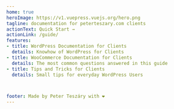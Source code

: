 ```yaml
---
home: true
heroImage: https://v1.vuepress.vuejs.org/hero.png
tagline: documentation for peterteszary.com clients
actionText: Quick Start →
actionLink: /guide/
features:
- title: WordPress Documentation for Clients
  details: Knowhow of WordPress for Clients
- title: WooCommerce Documentation for Clients
  details: The most common questions answered in this guide
- title: Tips and Tricks for Clients
  details: Small tips for everyday WordPress Users



footer: Made by Peter Teszáry with ❤️
---
```

<ToggleDarkMode/>
